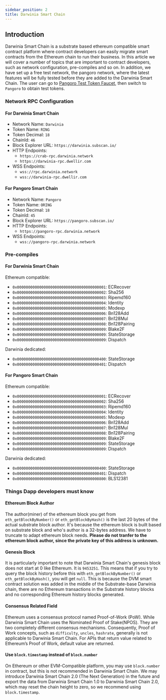 ```yaml
---
sidebar_position: 2
title: Darwinia Smart Chain
---
```


## Introduction

Darwinia Smart Chain is a substrate based ethereum compatible smart contract platform where contract developers can easily migrate
smart contracts from the Ethereum chain to run their business. In this article we will cover a number of topics that are important to contract developers, such as network configuration, pre-compiles and so on. In addition, we have set up a free test network, the pangoro network, where the latest features will be fully tested before they are added to the Darwinia Smart Chain. The user can go to [Pangoro Test Token Faucet](https://apps.darwinia.network/account), then switch to `Pangoro` to obtain test tokens.

###  Network RPC Configuration

#### For Darwinia Smart Chain

- Network Name: `Darwinia`
- Token Name: `RING`
- Token Decimal: `18`
- ChainId: `46`
- Block Explorer URL: `https://darwinia.subscan.io/`
- HTTP Endpoints:
    - `https://crab-rpc.darwinia.network`
    - `https://darwinia-rpc.dwellir.com`
- WSS Endpoints:
    - `wss://rpc.darwinia.network`
    - `wss://darwinia-rpc.dwellir.com`

#### For Pangoro Smart Chain

- Network Name: `Pangoro`
- Token Name: `ORING`
- Token Decimal: `18`
- ChainId: `45`
- Block Explorer URL: `https://pangoro.subscan.io/`
- HTTP Endpoints:
    - `https://pangoro-rpc.darwinia.network`
- WSS Endpoints:
    - `wss://pangoro-rpc.darwinia.network`


### Pre-compiles

#### For Darwinia Smart Chain

Ethereum compatible:

- `0x0000000000000000000000000000000000000001`: ECRecover
- `0x0000000000000000000000000000000000000002`: Sha256
- `0x0000000000000000000000000000000000000003`: Ripemd160
- `0x0000000000000000000000000000000000000004`: Identity
- `0x0000000000000000000000000000000000000005`: Modexp
- `0x0000000000000000000000000000000000000006`: Bn128Add
- `0x0000000000000000000000000000000000000007`: Bn128Mul
- `0x0000000000000000000000000000000000000008`: Bn128Pairing
- `0x0000000000000000000000000000000000000009`: Blake2F
- `0x0000000000000000000000000000000000000009`: StateStorage
- `0x0000000000000000000000000000000000000009`: Dispatch

Darwinia dedicated:

- `0x0000000000000000000000000000000000000400`: StateStorage
- `0x0000000000000000000000000000000000000401`: Dispatch

#### For Pangoro Smart Chain

Ethereum compatible:

- `0x0000000000000000000000000000000000000001`: ECRecover
- `0x0000000000000000000000000000000000000002`: Sha256
- `0x0000000000000000000000000000000000000003`: Ripemd160
- `0x0000000000000000000000000000000000000004`: Identity
- `0x0000000000000000000000000000000000000005`: Modexp
- `0x0000000000000000000000000000000000000006`: Bn128Add
- `0x0000000000000000000000000000000000000007`: Bn128Mul
- `0x0000000000000000000000000000000000000008`: Bn128Pairing
- `0x0000000000000000000000000000000000000009`: Blake2F
- `0x0000000000000000000000000000000000000009`: StateStorage
- `0x0000000000000000000000000000000000000009`: Dispatch

Darwinia dedicated:

- `0x0000000000000000000000000000000000000400`: StateStorage
- `0x0000000000000000000000000000000000000401`: Dispatch
- `0x0000000000000000000000000000000000000800`: BLS12381

### Things Dapp developers must know

#### Ethereum Block Author

The author(miner) of the ethereum block you get from `eth_getBlockByNumber()` or `eth_getBlockByHash()` is the last 20 bytes of the actual substrate block author. It's because the ethereum block is built based on substrate block and who's author is a 32-bytes address. We have to truncate to adapt ethereum block needs. **Please do not tranfer to the ethereum block author, since the private key of this address is unknown.**
#### Genesis Block

It is particularly important to note that Darwinia Smart Chain's genesis block does not start at 0 like Ethereum. It is `9453251`. This means that if you try to query the block history before this with `eth_getBlockByNumber()` or `eth_getBlockByHash()`, you will get `null`.  This is because the DVM smart contract solution was added in the middle of the Substrate-base Darwinia chain, there are no Ethereum transactions in the Substrate history blocks and no corresponding Ethereum history blocks generated.

#### Consensus Related Field

Ethereum uses a consensus protocol named Proof-of-Work (PoW). While Darwinia Smart Chain uses the Nominated Proof of Stake(NPOS). They are two completely different consensus mechanisms. Consequently, Proof of Work concepts, such as `difficulty`, `uncles`, `hashrate`, generally is not applicable to Darwinia Smart Chain. For APIs that return value related to Ethereum’s Proof of Work, default value are returned.

#### Use `block.timestamp` instead of `block.number`

On Ethereum or other EVM-Compatible platform, you may use `block.number` in contract, but this is not recommended in Darwinia Smart Chain. We may introduce Darwinia Smart Chain 2.0 (The Next Generation) in the future and export the data from Darwinia Smart Chain 1.0 to Darwinia Smart Chain 2.0, which may reset the chain height to zero, so we recommend using `block.timestamp`.

